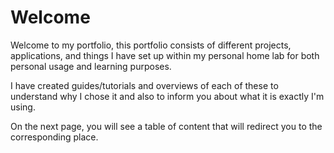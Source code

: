 # Welcome

Welcome to my portfolio, this portfolio consists of different projects, applications, and things I have set up within my personal home lab for both personal usage and learning purposes.

I have created guides/tutorials and overviews of each of these to understand why I chose it and also to inform you about what it is exactly I'm using.

On the next page, you will see a table of content that will redirect you to the corresponding place.
